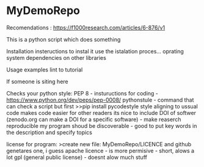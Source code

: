 # MyDemoRepo
Recomendations : https://f1000research.com/articles/6-876/v1

This is a python script which does something

Installation insteructions 
 to instal it use the istalation proces...
 oprating system
 dependencies on other libraries

Usage examples
 lint to tutorial
 
If someone is siting
 here


Checks your python style:
PEP 8 - instuructions for coding - https://www.python.org/dev/peps/pep-0008/
pythonstule - command that can check a script but first >>pip install pycodestyle
style aligning to ussual code makes code easier for other readers
its nice to include DOI of softwer (zenodo.org can make a DOI for a specific software) - make reaserch reproducible
my program shoud be discoverable - good to put key words in the description and specify topics 

license for program: >create new file: MyDemoRepo/LICENCE and github genetares one, i guess
   apache licence - is more permisive - short, alows a lot
   gpl (general public license) - doesnt alow much stuff
   
